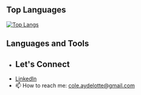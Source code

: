 ## Top Languages
[![Top Langs](https://github-readme-stats.vercel.app/api/top-langs/?username=coleaydelotte&layout=compact)](https://github.com/coleaydelotte)

## Languages and Tools

- ## Let's Connect
- [LinkedIn](https://www.linkedin.com/in/cole-aydelotte-386665223/)
- 📫 How to reach me: cole.aydelotte@gmail.com
